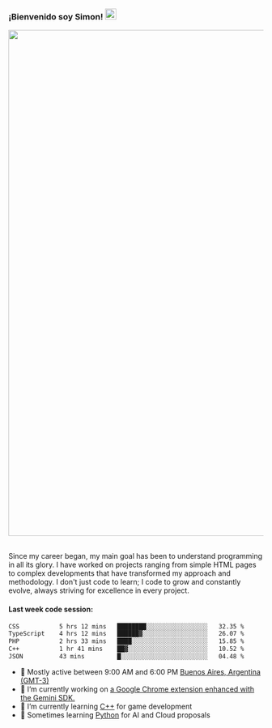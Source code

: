 <h3 align="flex-start"><b>¡Bienvenido soy Simon!&nbsp;</b><img src="https://media.giphy.com/media/hvRJCLFzcasrR4ia7z/giphy.gif" width="22"></h3>

<section>
  <img src="https://raw.githubusercontent.com/saadeghi/saadeghi/master/dino.gif" width="1000">
</section>

<br>
<p>Since my career began, my main goal has been to understand programming in all its glory. I have worked on projects ranging from simple HTML pages to complex developments that have transformed my approach and methodology. I don't just code to learn; I code to grow and constantly evolve, always striving for excellence in every project.</p>

<h4><b>Last week code session: </b></h4>

<!--START_SECTION:waka-->

```txt
CSS           5 hrs 12 mins   ████████░░░░░░░░░░░░░░░░░   32.35 %
TypeScript    4 hrs 12 mins   ██████▓░░░░░░░░░░░░░░░░░░   26.07 %
PHP           2 hrs 33 mins   ████░░░░░░░░░░░░░░░░░░░░░   15.85 %
C++           1 hr 41 mins    ██▓░░░░░░░░░░░░░░░░░░░░░░   10.52 %
JSON          43 mins         █░░░░░░░░░░░░░░░░░░░░░░░░   04.48 %
```

<!--END_SECTION:waka-->

- 🚩 Mostly active between 9:00 AM and 6:00 PM <a href=https://onlinealarmkur.com/world/es>Buenos Aires, Argentina (GMT-3)</a>
- 👷 I’m currently working on <a href=https://github.com/snapverse/gemini-snippet-monorepo>a Google Chrome extension enhanced with the Gemini SDK.</a>
- 👴 I’m currently learning <a href=https://images3.memedroid.com/images/UPLOADED755/65f2bce6734f6.webp>C++</a> for game development
- 🐍 Sometimes learning <a href=https://qph.cf2.quoracdn.net/main-qimg-4472b6229cb75bf66ab531f3ebd4f975-lq>Python</a> for AI and Cloud proposals
